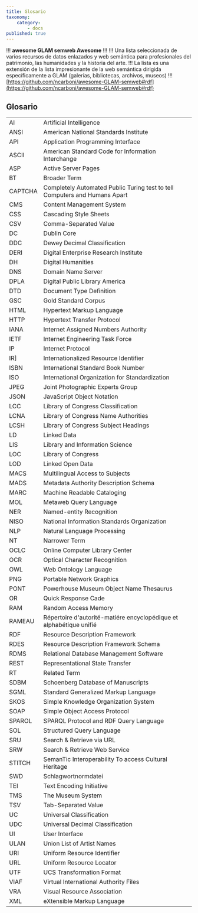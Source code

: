 ```yaml
---
title: Glosario
taxonomy:
    category:
        - docs
published: true
---
```


!!! **awesome GLAM semweb Awesome**
!!! 
!!! Una lista seleccionada de varios recursos de datos enlazados y web semántica para profesionales del patrimonio, las humanidades y la historia del arte.
!!! La lista es una extensión de la lista impresionante de la web semántica dirigida específicamente a GLAM (galerías, bibliotecas, archivos, museos)
!!! [https://github.com/ncarboni/awesome-GLAM-semweb#rdf](https://github.com/ncarboni/awesome-GLAM-semweb#rdf)


## Glosario


|       |                                                                                |
|-------|--------------------------------------------------------------------------------|
|AI     |Artificial Intelligence                                                         |
|ANSI   |American National Standards Institute                                           |
|API    |Application Programming Interface                                               |
|ASCII  |American Standard Code for Information Interchange                              |
|ASP    |Active Server Pages                                                             |
|BT     |Broader Term                                                                    |
|CAPTCHA|Completely Automated Public Turing test to tell Computers and Humans Apart      |
|CMS    |Content Management System                                                       |
|CSS    |Cascading Style Sheets                                                          |
|CSV    |Comma-Separated Value                                                           |
|DC     |Dublin Core                                                                     |
|DDC    |Dewey Decimal Classification                                                    |
|DERI   |Digital Enterprise Research Institute                                           |
|DH     |Digital Humanities                                                              |
|DNS    |Domain Name Server                                                              |
|DPLA   |Digital Public Library America                                                  |
|DTD    |Document Type Definition                                                        |
|GSC    |Gold Standard Corpus                                                            |
|HTML   |Hypertext Markup Language                                                       |
|HTTP   |Hypertext Transfer Protocol                                                     |
|IANA   |Internet Assigned Numbers Authority                                             |
|IETF   |Internet Engineering Task Force                                                 |
|IP     |Internet Protocol                                                               |
|IR]    |Internationalized Resource Identifier                                           |
|ISBN   |International Standard Book Number                                              |
|ISO    |International Organization for Standardization                                  |
|JPEG   |Joint Photographic Experts Group                                                |
|JSON   |JavaScript Object Notation                                                      |
|LCC    |Library of Congress Classification                                              |
|LCNA   |Library of Congress Name Authorities                                            |
|LCSH   |Library of Congress Subject Headings                                            |
|LD     |Linked Data                                                                     |
|LIS    |Library and Information Science                                                 |
|LOC    |Library of Congress                                                             |
|LOD    |Linked Open Data                                                                |
|MACS   |Multilingual Access to Subjects                                                 |
|MADS   |Metadata Authority Description Schema                                           |
|MARC   |Machine Readable Cataloging                                                     |
|MOL    |Metaweb Query Language                                                          |
|NER    |Named-entity Recognition                                                        |
|NISO   |National Information Standards Organization                                     |
|NLP    |Natural Language Processing                                                     |
|NT     |Narrower Term                                                                   |
|OCLC   |Online Computer Library Center                                                  |
|OCR    |Optical Character Recognition                                                   |
|OWL    |Web Ontology Language                                                           |
|PNG    |Portable Network Graphics                                                       |
|PONT   |Powerhouse Museum Object Name Thesaurus                                         |
|OR     |Quick Response Cade                                                             |
|RAM    |Random Access Memory                                                            |
|RAMEAU |Répertoire d'autorité-matiére encyclopédique et alphabétique unifié             |
|RDF    |Resource Description Framework                                                  |
|RDES   |Resource Description Framework Schema                                           |
|RDMS   |Relational Database Management Software                                         |
|REST   |Representational State Transfer                                                 |
|RT     |Related Term                                                                    |
|SDBM   |Schoenberg Database of Manuscripts                                              |
|SGML   |Standard Generalized Markup Language                                            |
|SKOS   |Simple Knowledge Organization System                                            |
|SOAP   |Simple Object Access Protocol                                                   |
|SPAROL |SPARQL Protocol and RDF Query Language                                          |
|SOL    |Structured Query Language                                                       |
|SRU    |Search & Retrieve via URL                                                       |
|SRW    |Search & Retrieve Web Service                                                   |
|STITCH |SemanTic Interoperability To access Cultural Heritage                           |
|SWD    |Schlagwortnormdatei                                                             |
|TEI    |Text Encoding Initiative                                                        |
|TMS    |The Museum System                                                               |
|TSV    |Tab-Separated Value                                                             |
|UC     |Universal Classification                                                        |
|UDC    |Universal Decimal Classification                                                |
|Ul     |User Interface                                                                  |
|ULAN   |Union List of Artist Names                                                      |
|URI    |Uniform Resource Identifier                                                     |
|URL    |Uniform Resource Locator                                                        |
|UTF    |UCS Transformation Format                                                       |
|VIAF   |Virtual International Authority Files                                           |
|VRA    |Visual Resource Association                                                     |
|XML    |eXtensible Markup Language                                                      |
